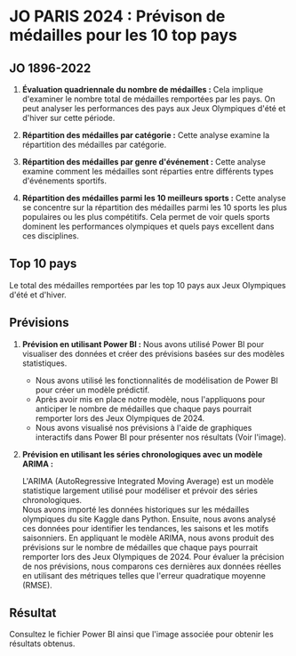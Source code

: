 # JO PARIS 2024 : Prévison de médailles pour les 10 top pays

## JO 1896-2022

1. **Évaluation quadriennale du nombre de médailles :**
   Cela implique d'examiner le nombre total de médailles remportées par les pays. On peut analyser les performances des pays aux Jeux Olympiques d'été et d'hiver sur cette période.

2. **Répartition des médailles par catégorie :**
   Cette analyse examine la répartition des médailles par catégorie.
   
4. **Répartition des médailles par genre d'événement :**
   Cette analyse examine comment les médailles sont réparties entre différents types d'événements sportifs.

5. **Répartition des médailles parmi les 10 meilleurs sports :**
   Cette analyse se concentre sur la répartition des médailles parmi les 10 sports les plus populaires ou les plus compétitifs. Cela permet de voir quels sports dominent les performances olympiques et quels pays excellent dans ces disciplines.


## Top 10 pays
Le total des médailles remportées par les top 10 pays aux Jeux Olympiques d'été et d'hiver.
 

## Prévisions

1. **Prévision en utilisant Power BI :**
   Nous avons utilisé Power BI pour visualiser des données et créer des prévisions basées sur des modèles statistiques. 

   - Nous avons utilisé les fonctionnalités de modélisation de Power BI pour créer un modèle prédictif.
   - Après avoir mis en place notre modèle, nous l'appliquons pour anticiper le nombre de médailles que chaque pays pourrait remporter lors des Jeux Olympiques de 2024.
   - Nous avons visualisé nos prévisions à l'aide de graphiques interactifs dans Power BI pour présenter nos résultats (Voir l'image).

2. **Prévision en utilisant les séries chronologiques avec un modèle ARIMA :**

   L'ARIMA (AutoRegressive Integrated Moving Average) est un modèle statistique largement utilisé pour modéliser et prévoir des séries chronologiques.  
   Nous avons importé les données historiques sur les médailles olympiques du site Kaggle dans Python. Ensuite, nous avons analysé ces données pour identifier les tendances, les saisons et les motifs saisonniers. En appliquant le modèle ARIMA, nous avons produit des 
   prévisions sur le nombre de médailles que chaque pays pourrait remporter lors des Jeux Olympiques de 2024. Pour évaluer la précision de nos prévisions, nous comparons ces dernières aux données réelles en utilisant des métriques telles que l'erreur quadratique moyenne 
   (RMSE).


## Résultat
Consultez le fichier Power BI ainsi que l'image associée pour obtenir les résultats obtenus.
